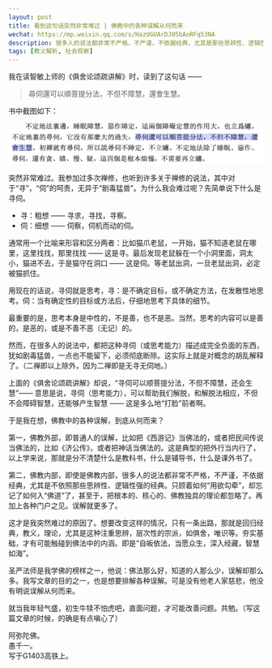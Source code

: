 ```yaml
---
layout: post
title: 看到这句话突然非常难过 | 佛教中的各种误解从何而来
wechat: https://mp.weixin.qq.com/s/HazUGUArDJ05bAoRFq53NA
description: 很多人的说法都非常不严格，不严谨，不依据经典，尤其是那些思辨性、逻辑性强的经典。只顾着如何“用欲勾牵”，却忘记了如何入“佛道”了，甚至于，把根本的、核心的、佛教独具的理论都忽略了。以及各种门户之见。这才是我突然难过的原因了。
tags: [教义解析, 社会观察]
---
```


我在读智敏上师的《俱舍论颂疏讲解》时，读到了这句话 —— 

> 尋伺還可以順菩提分法，不但不障慧，還會生慧。

书中截图如下：

![尋伺生慧](../images/2024-07-13-08-46-00.png)

突然非常难过。我参加过多次禅修，也听到许多关于禅修的说法，其中对于“寻”，“伺”的呵责，无异于“剧毒猛兽”。为什么我会难过呢？先简单说下什么是寻伺。

* 寻：粗想 —— 寻求，寻找，寻察。
* 伺：细想 —— 伺察，伺机而动的伺。

通常用一个比喻来形容和区分两者：比如猫爪老鼠，一开始，猫不知道老鼠在哪里，这里找找，那里找找 —— 这是寻。最后发现老鼠躲在一个小洞里面，洞太小，猫进不去，于是猫守在洞口 —— 这是伺。等老鼠出洞，一旦老鼠出洞，必定被猫抓住。

用现在的话说，寻伺就是思考，寻：是不确定目标，或不确定方法，在发散性地思考。伺：当有确定性的目标或方法后，仔细地思考下具体的细节。

最重要的是，思考本身是中性的，不是善，也不是恶。当然，思考的内容可以是善的，是恶的，或是不善不恶（无记）的。

然而，在很多人的说法中，都把这种寻伺（或思考能力）描述成完全负面的东西，犹如剧毒猛兽，一点也不能留下，必须彻底断除。这实际上就是对概念的胡乱解释了。（二禅即以上除外，因为二禅即是无寻无伺地。）

上面的《俱舍论颂疏讲解》却说，“寻伺可以顺菩提分法，不但不障慧，还会生慧”—— 意思是说，寻伺（思考能力），可以帮助我们解脱，和解脱法相应，不但不会障碍智慧，还能够产生智慧 —— 这是多么地“打脸”前者啊。

于是我在想，佛教中的各种误解，到底从何而来？

第一，佛教外部，即普通人的误解，比如把《西游记》当佛法的，或者把民间传说当佛法的，比如《济公传》，或者把神话当佛法的。这是典型的把外行当内行了，以上学来说，那就是分不清楚什么是教科书，什么是辅导书，什么是课外书了。

第二，佛教内部，即使是佛教内部，很多人的说法都非常不严格，不严谨，不依据经典，尤其是不依照那些思辨性、逻辑性强的经典。只顾着如何“用欲勾牵”，却忘记了如何入“佛道”了，甚至于，把根本的、核心的、佛教独具的理论都忽略了。再加上各种门户之见。误解就更多了。

这才是我突然难过的原因了。想要改变这样的情况，只有一条出路，那就是回归经典，教义，理论，尤其是这种注重思辨，层次性的宗派，如俱舍，唯识等。夯实基础，才有可能触碰到佛法中的内涵。即是“自皈依法，当愿众生，深入经藏，智慧如海”。

圣严法师是我学佛的榜样之一，他说：佛法那么好，知道的人那么少，误解却那么多。我写文章的目的之一，也是想要排解各种误解。可是没有他老人家慈悲，他没有明说误解从何而来。

就当我年轻气盛，初生牛犊不怕虎吧，直面问题，才可能改善问题。共勉。（写这篇文章的时候，的确是有点嗔心了）

阿弥陀佛。<br>
愚千一。<br>
写于G1403高铁上。




